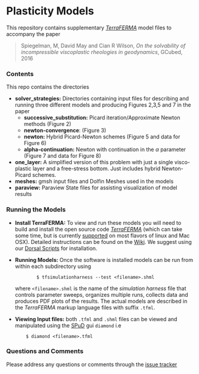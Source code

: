 # Plasticity Models #

This repository contains supplementary [*TerraFERMA*](http://terraferma.github.io) model files to accompany the paper 

>Spiegelman, M, David May and Cian R Wilson, 
*On the solvability of incompressible viscoplastic rheologies in geodynamics*, GCubed, 2016

### Contents ###
This repo contains the directories

* **solver_strategies:** Directories containing input files for describing and running three different models and producing Figures 2,3,5 and 7 in the paper
	* **successive_substitution:** Picard iteration/Approximate Newton methods (Figure 2)
	* **newton-convergence**: (Figure 3)
	* **newton:** Hybrid Picard-Newton schemes (Figure 5 and data for Figure 6)
	* **alpha-continuation:** Newton with continuation in the $\alpha$ parameter (Figure 7 and data for Figure 8)
* **one_layer:** A simplified version of this problem with just a single visco-plastic layer and a free-stress bottom.  Just includes hybrid Newton-Picard schemes.
* **meshes:** gmsh input files and Dolfin Meshes used in the models
* **paraview:** Paraview State files for assisting visualization of model results


### Running the Models ###

* **Install TerraFERMA:** To view and run these models you will need to build and install the open source code [*TerraFERMA*](http://terraferma.github.io) (which can take some time, but is currently [supported](https://github.com/terraferma/terraferma/wiki/Supported%20Platforms) on most flavors of linux and Mac OSX).  Detailed instructions can be found on the [Wiki](http://terraferma.github.io). We suggest using our [Dorsal Scripts](https://github.com/terraferma/terraferma/wiki/Installation#scripted-installation) for installation.

* **Running Models:** Once the software is installed models can be run from within each subdirectory using

	```
			$ tfsimulationharness --test <filename>.shml
	```

	where `<filename>.shml` is the name of the *simulation harness* file that controls parameter sweeps,  organizes multiple runs, collects data and produces PDF plots of the results.  The actual models are described in the *TerraFERMA* markup language files with suffix `.tfml`.

* **Viewing Input files:**  both `.tfml` and `.shml` files can be viewed and manipulated using the [SPuD](https://www.imperial.ac.uk/engineering/departments/earth-science/research/research-groups/amcg/software/spud/) gui `diamond` i.e

	```
		$ diamond <filename>.tfml
	```


### Questions and Comments ###
Please address any questions or comments through the [issue tracker](https://github.com/mspieg/plasticitymodels/issues)